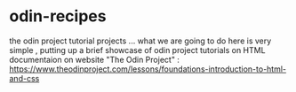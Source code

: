 # odin-recipes

the odin project tutorial projects ...
what we are going to do here is very simple , putting up a brief showcase of odin project tutorials on HTML documentaion on website "The Odin Project" : https://www.theodinproject.com/lessons/foundations-introduction-to-html-and-css
